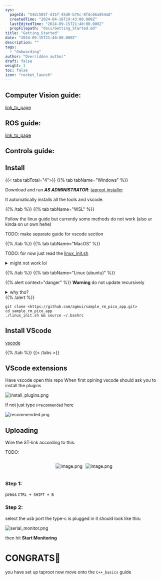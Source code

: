 ```yaml
---
sys:
  pageId: "54dc585f-d15f-45d0-b75c-8fdc66a854a8"
  createdTime: "2024-04-16T19:43:00.000Z"
  lastEditedTime: "2024-09-15T21:40:00.000Z"
  propFilepath: "docs/Getting_Started.md"
title: "Getting_Started"
date: "2024-09-15T21:40:00.000Z"
description: ""
tags:
  - "Onboarding"
author: "Overridden author"
draft: false
weight: 1
toc: false
icon: "rocket_launch"
---
```


## Computer Vision guide:

[link_to_page](86d45bc0-388b-4d26-8848-44f255f73d0e)

## ROS guide:

[link_to_page](3c76c1de-ec8f-46d6-8b0a-294005edc2d5)

## Controls guide:

## Install

{{< tabs tabTotal="4">}}
{{% tab tabName="Windows" %}}

Download and run _**AS ADMINISTRATOR**_: [taproot installer](https://github.com/Thornbots/TeachingFreshies/releases/tag/1.0)

It automatically installs all the tools and vscode.

{{% /tab %}}
{{% tab tabName="WSL" %}}

Follow the linux guide but currently some methods do not work (also ur kinda on ur own hehe)

TODO: make separate guide for vscode section

{{% /tab %}}
{{% tab tabName="MacOS" %}}

TODO: for now just read the [linux_init.sh](https://github.com/agmui/sample_rm_pico_app/blob/main/linux_init.sh)

<details>
<summary>might not work lol</summary>

`brew install libusb pkg-config`

Next install: [vscode](https://code.visualstudio.com/Download)

</details>

{{% /tab %}}
{{% tab tabName="Linux (ubuntu)" %}}

{{% alert context="danger" %}}
**Warning** do not update recursively
<details>
<summary>why tho?</summary>
There are some submodules that may go on for a while (like tinyusb) and I highly
recommend you don't need to get them.
If you want to see what submodules I update just look in `linux_init.sh`
</details>
{{% /alert %}}

```shell
git clone <https://github.com/agmui/sample_rm_pico_app.git>
cd sample_rm_pico_app
./linux_init.sh && source ~/.bashrc
```

## Install VScode

[vscode](https://code.visualstudio.com/Download)

{{% /tab %}}
{{< /tabs >}}

## VScode extensions

Have vscode open this repo
When first opining vscode should ask you to install the plugins

![install_plugins.png](https://prod-files-secure.s3.us-west-2.amazonaws.com/d518164a-d88e-44d1-a4ee-3adb3bd8bce0/89bd30f0-1825-4e77-867b-0a41ce370880/install_plugins.png?X-Amz-Algorithm=AWS4-HMAC-SHA256&X-Amz-Content-Sha256=UNSIGNED-PAYLOAD&X-Amz-Credential=ASIAZI2LB466QF2OQ2IB%2F20250204%2Fus-west-2%2Fs3%2Faws4_request&X-Amz-Date=20250204T061100Z&X-Amz-Expires=3600&X-Amz-Security-Token=IQoJb3JpZ2luX2VjEA0aCXVzLXdlc3QtMiJGMEQCIB3992qixvBujD9KVo8oHpROxSVYcoNT48cgY8VYZ0%2BZAiBOHV5jDED%2FeU5bhqUfGNVcms5hF4vMdJXtYMmhqBDLQCr%2FAwgmEAAaDDYzNzQyMzE4MzgwNSIMSM3FJqvAmKSNDV2oKtwD7vYbcCOlfZXfzFAP5SrSESd4kkCEM3M0XMDHOmTbjXvBVsthNByYvigEPDU8ZzMAi%2FHHw8qFBMWxFpNb%2FzNzObaWsbEQJ5B8ipIuPzt76glT2c%2BrEaTBbiVKS17ss11LAlYeuf2Zmo6USIOj5KcKBrePjFoEwcLCR60KuyQE%2F92QnTSZqOqUuz77XTaoNG8ngNMQTjbu3jODgS21gJeyhLfShirECpidSfuxGmSWThnId6Msst2BbCO05pXpg6CoecGco5eCzpfmHxTov6b7QWQ5%2B6VJR1UwIKTUnDwz%2FbrXLYWysvC18gH1y1orS3Sjspvj%2BHPBfmGv1b3wV87H4QW8Od9YR3yM7vmdP%2FBiXEhBco5N0A4tEp9aHTEroRDszKKgQvkQG3dOILqpxueLHmRI5JgnKi%2FJwcmOh%2F90%2FtTCdyCNfNIFUJhhxE0D3TcApOcd05MuREbCdbHYyBsWqqx33tLsb9wk4VqMHPpj0%2BDBNXcVYgodgv4Scupkag9oIJrUAFDgUQ2T%2F%2Btf4EQd3m25Zuvw%2Bpe2DO0zkGqK0194G9WI6YbD5qIrjGufpYqkZOU8g%2FhmZ%2FJNr%2Ft0%2BBtQ4S5vQ2Eq6VaSVFTXT3mKlE4vQQh9YjuJZwQnY5cwp8CGvQY6pgExG53Z7iv8YwYaao8VtsJInrw3G3P3oc%2FI0p0Vr%2Bl6I9KhTsNSAPTwSEh8VE%2Ff196YyFfCpGQS1re4IrR%2FEVHLRPhhdvxl3e%2F9e1C56vif2a6dE6z8KHtre5UJyjGy%2FpgOppLt%2BbCZzNfpa2Nc4%2F5kLwuQWRsdDcxPTnneBqIg%2F8gzZBuQUoxNNiALE2u7gpHD1Ixwb%2F7cKKJA3x4kaxs8jw9j1OBd&X-Amz-Signature=4b2aa2fabc3340ce61b32e747d54a15e3291189cf5353a23ca3dd40f01e73a5d&X-Amz-SignedHeaders=host&x-id=GetObject)

If not just type `@recommended` here  

![recommended.png](https://prod-files-secure.s3.us-west-2.amazonaws.com/d518164a-d88e-44d1-a4ee-3adb3bd8bce0/61e661e9-5d85-4dfc-be0d-8d2097a5e793/recommended.png?X-Amz-Algorithm=AWS4-HMAC-SHA256&X-Amz-Content-Sha256=UNSIGNED-PAYLOAD&X-Amz-Credential=ASIAZI2LB466QF2OQ2IB%2F20250204%2Fus-west-2%2Fs3%2Faws4_request&X-Amz-Date=20250204T061059Z&X-Amz-Expires=3600&X-Amz-Security-Token=IQoJb3JpZ2luX2VjEA0aCXVzLXdlc3QtMiJGMEQCIB3992qixvBujD9KVo8oHpROxSVYcoNT48cgY8VYZ0%2BZAiBOHV5jDED%2FeU5bhqUfGNVcms5hF4vMdJXtYMmhqBDLQCr%2FAwgmEAAaDDYzNzQyMzE4MzgwNSIMSM3FJqvAmKSNDV2oKtwD7vYbcCOlfZXfzFAP5SrSESd4kkCEM3M0XMDHOmTbjXvBVsthNByYvigEPDU8ZzMAi%2FHHw8qFBMWxFpNb%2FzNzObaWsbEQJ5B8ipIuPzt76glT2c%2BrEaTBbiVKS17ss11LAlYeuf2Zmo6USIOj5KcKBrePjFoEwcLCR60KuyQE%2F92QnTSZqOqUuz77XTaoNG8ngNMQTjbu3jODgS21gJeyhLfShirECpidSfuxGmSWThnId6Msst2BbCO05pXpg6CoecGco5eCzpfmHxTov6b7QWQ5%2B6VJR1UwIKTUnDwz%2FbrXLYWysvC18gH1y1orS3Sjspvj%2BHPBfmGv1b3wV87H4QW8Od9YR3yM7vmdP%2FBiXEhBco5N0A4tEp9aHTEroRDszKKgQvkQG3dOILqpxueLHmRI5JgnKi%2FJwcmOh%2F90%2FtTCdyCNfNIFUJhhxE0D3TcApOcd05MuREbCdbHYyBsWqqx33tLsb9wk4VqMHPpj0%2BDBNXcVYgodgv4Scupkag9oIJrUAFDgUQ2T%2F%2Btf4EQd3m25Zuvw%2Bpe2DO0zkGqK0194G9WI6YbD5qIrjGufpYqkZOU8g%2FhmZ%2FJNr%2Ft0%2BBtQ4S5vQ2Eq6VaSVFTXT3mKlE4vQQh9YjuJZwQnY5cwp8CGvQY6pgExG53Z7iv8YwYaao8VtsJInrw3G3P3oc%2FI0p0Vr%2Bl6I9KhTsNSAPTwSEh8VE%2Ff196YyFfCpGQS1re4IrR%2FEVHLRPhhdvxl3e%2F9e1C56vif2a6dE6z8KHtre5UJyjGy%2FpgOppLt%2BbCZzNfpa2Nc4%2F5kLwuQWRsdDcxPTnneBqIg%2F8gzZBuQUoxNNiALE2u7gpHD1Ixwb%2F7cKKJA3x4kaxs8jw9j1OBd&X-Amz-Signature=e45514a9345bfda0198c76cfe30f427e81b634d5301f883519c8f95702aeedc7&X-Amz-SignedHeaders=host&x-id=GetObject)

## Uploading

Wire the ST-link according to this:

TODO:

<div style="display: flex;flex-direction: row; column-gap:10px; max-width: 630px;justify-content: center;">
<div>

![image.png](https://prod-files-secure.s3.us-west-2.amazonaws.com/d518164a-d88e-44d1-a4ee-3adb3bd8bce0/210ecb78-1116-4d7b-b9b7-2292f66fa2c2/image.png?X-Amz-Algorithm=AWS4-HMAC-SHA256&X-Amz-Content-Sha256=UNSIGNED-PAYLOAD&X-Amz-Credential=ASIAZI2LB4665UXYHFIV%2F20250204%2Fus-west-2%2Fs3%2Faws4_request&X-Amz-Date=20250204T061102Z&X-Amz-Expires=3600&X-Amz-Security-Token=IQoJb3JpZ2luX2VjEA0aCXVzLXdlc3QtMiJIMEYCIQCOlDTUDd8q5Bifqh2UtICBdCMHRESHiZYQi7zfVW7hRQIhALD8uuXQm0zDwmUtCKxaw0pkqeNDe3zCWsKfmz5nKiYuKv8DCCYQABoMNjM3NDIzMTgzODA1IgwL1J0bIYYTmdTnKRAq3APLKA%2F7ze%2BidIb4xXsX30FGuZjGqoGj%2FV%2FZqyO3GgrQ3uZ0Sq5QLa0uvMf82J537jVyerSRZyeVhur62TKwzRdAW%2FpdpsP8aqpJ4sjSmzbFrMPDN8CnxaSGrqqtj7c3vLbSOhsIgGMjVOjbuvMg2WQBgvVG04QUQS9Sy6k5BWfFJDqfwf2emQ6YS5VoQ93L0%2BAkTyPlXQc2hHW79w%2BQs0hmw7ennPSv3qpd4pVsnm6QI8%2BT3D46hHEbusWuDhwrqNfPDaelKlsq05fOhGdN5DLKDaqYxI6NL6uepKerE%2BJZMG1FAV4DwtMFzDc18N93V99Ycnc6Z4%2B2NyyPRyKmmpjJJ4FIAizPUUGNZkteTGpnNHapchCE1u6lHftfachSfXciuxnR6o91%2BA9ZF6cp1njLoxNT0kzhULLKdLy%2FDYIqVBvrnOGBhVnryAJmRjpnuhzZodIfG3kqK%2FnCtJQw81ZzJ4dZx5tLxSx6GatTlE9Aq1p8CxWfi4LKI3T7%2BSG6DLcFYmsqD3706Upd8NcEQXvgBIR07oyx6VMm0LPjbGRovQ%2BzdQonOuFJut9EAWy9ik7TToOL6HaLnKlumeRvMq%2F2EBHot82dolx%2FbsZ%2FneaE8fVcCXirrhWVIqI9XzCdwIa9BjqkAZO0aPJObNiePzCVko5OWR3E0S3cf8RmLk%2BoUPYxjbvAYYr%2B4TI07EAGzBf1J1aDgQ3e2VoItloADml6Sr%2FxFKwnWGI%2BtHysBZArVmIkZ47lqn%2FQQnZv4207lsb1K73r%2BZj2ODUAjDarnt0ZTlOIIzV0IxXS3XNAIRg0mI5bAVvTIs2M2KeHwigb3x0WTDXv9gwRot0lNM8n3mhgsJgX%2BpvEP4xm&X-Amz-Signature=8a0a2931291379b18ddcc251c17461ac63a334aa55f1c4721f81aa082e610a0b&X-Amz-SignedHeaders=host&x-id=GetObject)

</div>
<div>

![image.png](https://prod-files-secure.s3.us-west-2.amazonaws.com/d518164a-d88e-44d1-a4ee-3adb3bd8bce0/33a0fd0f-8ca6-4a86-8e09-26e95ded1fff/image.png?X-Amz-Algorithm=AWS4-HMAC-SHA256&X-Amz-Content-Sha256=UNSIGNED-PAYLOAD&X-Amz-Credential=ASIAZI2LB466ZDEE5NYI%2F20250204%2Fus-west-2%2Fs3%2Faws4_request&X-Amz-Date=20250204T061102Z&X-Amz-Expires=3600&X-Amz-Security-Token=IQoJb3JpZ2luX2VjEA0aCXVzLXdlc3QtMiJHMEUCIGhN0zl%2Fk68nze3otJsCDerQs137x8iiRtDfFKZUAVVcAiEAqVRpbjAJefp8LMm1%2FzI7JZtSUDuIXYwmQD2RRGid5BEq%2FwMIJhAAGgw2Mzc0MjMxODM4MDUiDDC58AJrIGrWpvSdgSrcA8rrKbCv43Up0qMHu%2B2gukoNVxUZN3Mu8UvG6smSIp8WN2Apz09U8UwAXMQ4SZ7gIrA%2Bk2LsyRaJfTc1iVO4%2Bs1T5RGvZE2x%2BuooNycYBHdsxUcajQnJTFdGMOc%2F6iA2C%2FkCKOOiYtELY8w0sHyN1kU3cXlB1wrhh1ZaAo2%2FX%2BO8C6E5w1lyYeNMandcKYJEZaWVOkmEYVSurDdSVNGuSNZqwXYAyy0tX2PtiidmhyQf5ZtZXS0VX5llxCaFEYg%2FUUXWys4kBv6xpY9obdKQruCo0hGRwEp%2BsqOW14te%2FyNNoXYNXprRC73T4VS%2B2Ecmde8M4JZYTARlE9Vvr50V03OCfzVL8pnxwRUFVcXnaqaFaYCQIdUnPk82WwTtbn11ABR%2BaPDl2a8LQJMy4KToLknV%2B%2Bmq0krINv7o%2BHRuOg4U6mo9WTRSJtHrEOrw4%2BiE6TsU2pp92Ik7b14%2B7WjfBuMKVPE5PljeuSXTnWcLgGnqXa7ZMb4fdCRxD3u4%2BiZbwJb9Ns49eeJvHMxjjatMJY%2Fg%2B%2BKwFVltWIdFb9SULWMcSPF3ZWYtWDQVwrm3Hvtt8ZjiTBbUGLgYOWKJkMJMpIMXaF0NZmZxVPCoH9h2V5SVi1I98V0yd4WML8fxMKHAhr0GOqUBLQnERmxVDLvnP797uPxC8dG%2FTS4JhmArjLEkTIStNoV4i%2FUgftuUorpAPElKkv5CbH44Uqf7ABfY9wfIAN%2BsCyLEdTX01StXqY3XuDCOc2gQR7bSIZH0shegVzzjPbCwTin0VMqECQPXhDU9%2BVp76N1RtOF3vyJChcFibL%2F1hZH%2B%2FzWOfsMIkQPU5WiNqOt9HPWM%2F3gFLYD6umFQI%2BKC54wXrZda&X-Amz-Signature=b34f934f3d3782fd7864939bb2ee04c0ee0ae2ce38fbc9bdcf151bc7c5e7e5e8&X-Amz-SignedHeaders=host&x-id=GetObject)

</div>
</div>

### Step 1:

press `CTRL + SHIFT + B`

### Step 2:

select the usb port the type-c is plugged in it should look like this:

![serial_monitor.png](https://prod-files-secure.s3.us-west-2.amazonaws.com/d518164a-d88e-44d1-a4ee-3adb3bd8bce0/f03f4774-05d4-4393-b6a0-d5efb6d315ab/serial_monitor.png?X-Amz-Algorithm=AWS4-HMAC-SHA256&X-Amz-Content-Sha256=UNSIGNED-PAYLOAD&X-Amz-Credential=ASIAZI2LB466QF2OQ2IB%2F20250204%2Fus-west-2%2Fs3%2Faws4_request&X-Amz-Date=20250204T061059Z&X-Amz-Expires=3600&X-Amz-Security-Token=IQoJb3JpZ2luX2VjEA0aCXVzLXdlc3QtMiJGMEQCIB3992qixvBujD9KVo8oHpROxSVYcoNT48cgY8VYZ0%2BZAiBOHV5jDED%2FeU5bhqUfGNVcms5hF4vMdJXtYMmhqBDLQCr%2FAwgmEAAaDDYzNzQyMzE4MzgwNSIMSM3FJqvAmKSNDV2oKtwD7vYbcCOlfZXfzFAP5SrSESd4kkCEM3M0XMDHOmTbjXvBVsthNByYvigEPDU8ZzMAi%2FHHw8qFBMWxFpNb%2FzNzObaWsbEQJ5B8ipIuPzt76glT2c%2BrEaTBbiVKS17ss11LAlYeuf2Zmo6USIOj5KcKBrePjFoEwcLCR60KuyQE%2F92QnTSZqOqUuz77XTaoNG8ngNMQTjbu3jODgS21gJeyhLfShirECpidSfuxGmSWThnId6Msst2BbCO05pXpg6CoecGco5eCzpfmHxTov6b7QWQ5%2B6VJR1UwIKTUnDwz%2FbrXLYWysvC18gH1y1orS3Sjspvj%2BHPBfmGv1b3wV87H4QW8Od9YR3yM7vmdP%2FBiXEhBco5N0A4tEp9aHTEroRDszKKgQvkQG3dOILqpxueLHmRI5JgnKi%2FJwcmOh%2F90%2FtTCdyCNfNIFUJhhxE0D3TcApOcd05MuREbCdbHYyBsWqqx33tLsb9wk4VqMHPpj0%2BDBNXcVYgodgv4Scupkag9oIJrUAFDgUQ2T%2F%2Btf4EQd3m25Zuvw%2Bpe2DO0zkGqK0194G9WI6YbD5qIrjGufpYqkZOU8g%2FhmZ%2FJNr%2Ft0%2BBtQ4S5vQ2Eq6VaSVFTXT3mKlE4vQQh9YjuJZwQnY5cwp8CGvQY6pgExG53Z7iv8YwYaao8VtsJInrw3G3P3oc%2FI0p0Vr%2Bl6I9KhTsNSAPTwSEh8VE%2Ff196YyFfCpGQS1re4IrR%2FEVHLRPhhdvxl3e%2F9e1C56vif2a6dE6z8KHtre5UJyjGy%2FpgOppLt%2BbCZzNfpa2Nc4%2F5kLwuQWRsdDcxPTnneBqIg%2F8gzZBuQUoxNNiALE2u7gpHD1Ixwb%2F7cKKJA3x4kaxs8jw9j1OBd&X-Amz-Signature=a734745d4167e5fed7f873c4f17ec7dfe62bbd935d4a5cc2ad509c5f73e380a4&X-Amz-SignedHeaders=host&x-id=GetObject)

then hit **Start Monitoring**

# CONGRATS🎉

you have set up taproot now move onto the `C++_basics` guide
